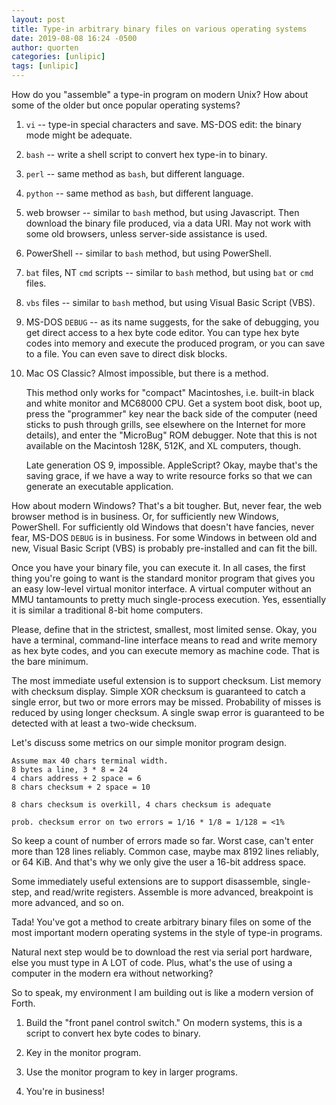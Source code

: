 ```yaml
---
layout: post
title: Type-in arbitrary binary files on various operating systems
date: 2019-08-08 16:24 -0500
author: quorten
categories: [unlipic]
tags: [unlipic]
---
```


How do you "assemble" a type-in program on modern Unix?  How about
some of the older but once popular operating systems?

1. `vi` -- type-in special characters and save.  MS-DOS edit: the
   binary mode might be adequate.

2. `bash` -- write a shell script to convert hex type-in to binary.

3. `perl` -- same method as `bash`, but different language.

4. `python` -- same method as `bash`, but different language.

5. web browser -- similar to `bash` method, but using Javascript.
   Then download the binary file produced, via a data URI.  May not
   work with some old browsers, unless server-side assistance is used.

6. PowerShell -- similar to `bash` method, but using PowerShell.

7. `bat` files, NT `cmd` scripts -- similar to `bash` method, but
   using `bat` or `cmd` files.

8. `vbs` files -- similar to `bash` method, but using Visual Basic
   Script (VBS).

9. MS-DOS `DEBUG` -- as its name suggests, for the sake of debugging,
   you get direct access to a hex byte code editor.  You can type hex
   byte codes into memory and execute the produced program, or you can
   save to a file.  You can even save to direct disk blocks.

<!-- more -->

10. Mac OS Classic?  Almost impossible, but there is a method.

    This method only works for "compact" Macintoshes, i.e. built-in
    black and white monitor and MC68000 CPU.  Get a system boot disk,
    boot up, press the "programmer" key near the back side of the
    computer (need sticks to push through grills, see elsewhere on the
    Internet for more details), and enter the "MicroBug" ROM debugger.
    Note that this is not available on the Macintosh 128K, 512K, and
    XL computers, though.

    Late generation OS 9, impossible.  AppleScript?  Okay, maybe
    that's the saving grace, if we have a way to write resource forks
    so that we can generate an executable application.

How about modern Windows?  That's a bit tougher.  But, never fear, the
web browser method is in business.  Or, for sufficiently new Windows,
PowerShell.  For sufficiently old Windows that doesn't have fancies,
never fear, MS-DOS `DEBUG` is in business.  For some Windows in
between old and new, Visual Basic Script (VBS) is probably
pre-installed and can fit the bill.

Once you have your binary file, you can execute it.  In all cases, the
first thing you're going to want is the standard monitor program that
gives you an easy low-level virtual monitor interface.  A virtual
computer without an MMU tantamounts to pretty much single-process
execution.  Yes, essentially it is similar a traditional 8-bit home
computers.

Please, define that in the strictest, smallest, most limited sense.
Okay, you have a terminal, command-line interface means to read and
write memory as hex byte codes, and you can execute memory as machine
code.  That is the bare minimum.

The most immediate useful extension is to support checksum.  List
memory with checksum display.  Simple XOR checksum is guaranteed to
catch a single error, but two or more errors may be missed.
Probability of misses is reduced by using longer checksum.  A single
swap error is guaranteed to be detected with at least a two-wide
checksum.

Let's discuss some metrics on our simple monitor program design.

    Assume max 40 chars terminal width.
    8 bytes a line, 3 * 8 = 24
    4 chars address + 2 space = 6
    8 chars checksum + 2 space = 10

    8 chars checksum is overkill, 4 chars checksum is adequate

    prob. checksum error on two errors = 1/16 * 1/8 = 1/128 = <1%

So keep a count of number of errors made so far.  Worst case, can't
enter more than 128 lines reliably.  Common case, maybe max 8192 lines
reliably, or 64 KiB.  And that's why we only give the user a 16-bit
address space.

Some immediately useful extensions are to support disassemble,
single-step, and read/write registers.  Assemble is more advanced,
breakpoint is more advanced, and so on.

Tada!  You've got a method to create arbitrary binary files on some of
the most important modern operating systems in the style of type-in
programs.

Natural next step would be to download the rest via serial port
hardware, else you must type in A LOT of code.  Plus, what's the use
of using a computer in the modern era without networking?

So to speak, my environment I am building out is like a modern version
of Forth.

1. Build the "front panel control switch."  On modern systems,
   this is a script to convert hex byte codes to binary.

2. Key in the monitor program.

3. Use the monitor program to key in larger programs.

4. You're in business!
